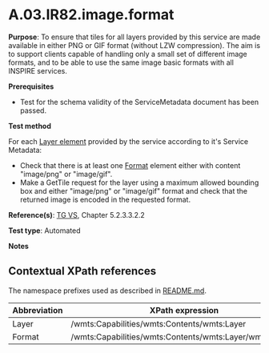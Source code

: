 # A.03.IR82.image.format

**Purpose**: To ensure that tiles for all layers provided by this service are made available in either PNG or GIF format (without LZW compression). The aim is to support clients capable of handling only a small set of different image formats, and to be able to use the same image basic formats with all INSPIRE services.

**Prerequisites**

* Test for the schema validity of the ServiceMetadata document has been passed.

**Test method**

For each [Layer element](#layer) provided by the service according to it's Service Metadata:
* Check that there is at least one [Format](#format) element either with content "image/png" or "image/gif".
* Make a GetTile request for the layer using a maximum allowed bounding box and either "image/png" or "image/gif" format and check that the returned image is encoded in the requested format.

**Reference(s)**: [TG VS](README.md#ref_TG_VS), Chapter 5.2.3.3.2.2

**Test type**: Automated

**Notes**


## Contextual XPath references

The namespace prefixes used as described in [README.md](README.md#namespaces).

Abbreviation                                               |  XPath expression
---------------------------------------------------------- | -------------------------------------------------------------------------
Layer <a name="layer"></a> | /wmts:Capabilities/wmts:Contents/wmts:Layer
Format <a name="format"></a> | /wmts:Capabilities/wmts:Contents/wmts:Layer/wmts:Format

